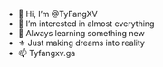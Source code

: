 - 👋 Hi, I’m @TyFangXV
- 👀 I’m interested in almost everything
- 🌱 Always learning something new 
- ⚜️ Just making dreams into reality 
- 📫 Tyfangxv.ga

<!---
TyFangXV/TyFangXV is a ✨ special ✨ repository because its `README.md` (this file) appears on your GitHub profile.
You can click the Preview link to take a look at your changes.
--->
